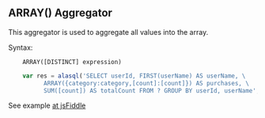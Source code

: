 ## ARRAY() Aggregator

This aggregator is used to aggregate all values into the array.

Syntax:
```
    ARRAY([DISTINCT] expression)
```

```js
    var res = alasql('SELECT userId, FIRST(userName) AS userName, \
          ARRAY({category:category,[count]:[count]}) AS purchases, \
          SUM([count]) AS totalCount FROM ? GROUP BY userId, userName',[data]);
```

See example [at jsFiddle](http://jsfiddle.net/agershun/5rte00j6/7/)